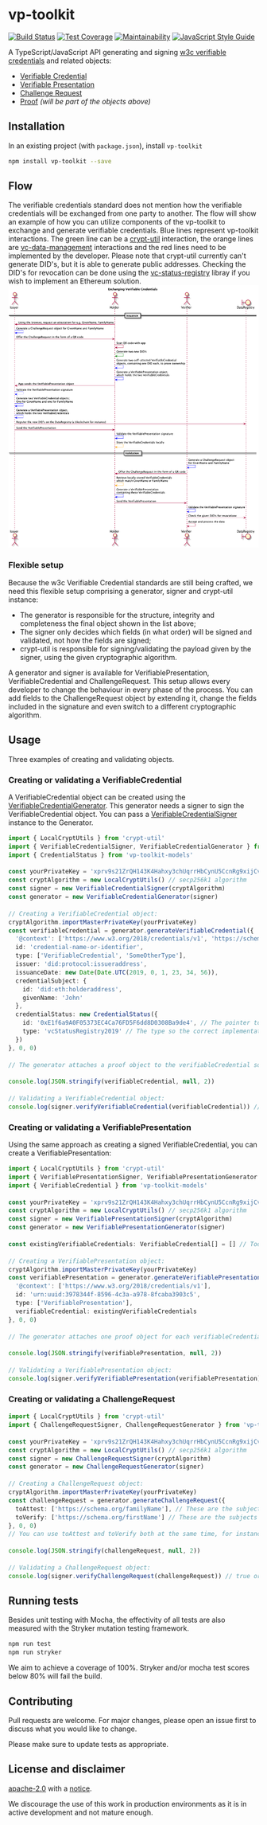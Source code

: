 # vp-toolkit

[![Build Status](https://travis-ci.org/rabobank-blockchain/vp-toolkit.svg?branch=master)](https://travis-ci.org/rabobank-blockchain/vp-toolkit)
[![Test Coverage](https://api.codeclimate.com/v1/badges/21422a0a587a3a1035c7/test_coverage)](https://codeclimate.com/github/rabobank-blockchain/vp-toolkit/test_coverage)
[![Maintainability](https://api.codeclimate.com/v1/badges/21422a0a587a3a1035c7/maintainability)](https://codeclimate.com/github/rabobank-blockchain/vp-toolkit/maintainability)
[![JavaScript Style Guide](https://img.shields.io/badge/code_style-standard-brightgreen.svg)](https://standardjs.com)

A TypeScript/JavaScript API generating and signing [w3c verifiable credentials](https://www.w3.org/TR/vc-data-model/) and related objects:

- [Verifiable Credential](https://github.com/rabobank-blockchain/vp-toolkit-models/blob/master/src/model/verifiable-credential.ts)
- [Verifiable Presentation](https://github.com/rabobank-blockchain/vp-toolkit-models/blob/master/src/model/verifiable-presentation.ts)
- [Challenge Request](https://github.com/rabobank-blockchain/vp-toolkit-models/blob/master/src/model/challenge-request.ts)
- [Proof](https://github.com/rabobank-blockchain/vp-toolkit-models/blob/master/src/model/proof.ts) _(will be part of the objects above)_

## Installation

In an existing project (with `package.json`), install `vp-toolkit`

```bash
npm install vp-toolkit --save
```

## Flow

The verifiable credentials standard does not mention how the verifiable credentials will be exchanged from one party to another.
The flow will show an example of how you can utilize components of the vp-toolkit to exchange and generate verifiable credentials. Blue lines represent vp-toolkit interactions.
The green line can be a [crypt-util](https://github.com/rabobank-blockchain/crypt-util) interaction, the orange lines are [vc-data-management](https://github.com/rabobank-blockchain/vc-data-management) interactions and the red lines need to be implemented by the developer.
Please note that crypt-util currently can't generate DID's, but it is able to generate public addresses.
Checking the DID's for revocation can be done using the [vc-status-registry](https://github.com/rabobank-blockchain/vc-status-registry) libray if you wish to implement an Ethereum solution.
![](doc/vc-flow.png)

### Flexible setup

Because the w3c Verifiable Credential standards are still being crafted, we need this flexible setup comprising a generator, signer and crypt-util instance:

- The generator is responsible for the structure, integrity and completeness the final object shown in the list above;
- The signer only decides which fields (in what order) will be signed and validated, not how the fields are signed;
- crypt-util is responsible for signing/validating the payload given by the signer, using the given cryptographic algorithm.

A generator and signer is available for VerifiablePresentation, VerifiableCredential and ChallengeRequest. This setup allows every developer to change the behaviour in every phase of the process.
You can add fields to the ChallengeRequest object by extending it, change the fields included in the signature and even switch to a different cryptographic algorithm.

## Usage

Three examples of creating and validating objects.

### Creating or validating a VerifiableCredential

A VerifiableCredential object can be created using the [VerifiableCredentialGenerator](src/service/generators/verifiable-credential-generator.ts).
This generator needs a signer to sign the VerifiableCredential object.
You can pass a [VerifiableCredentialSigner](src/service/signers/verifiable-credential-signer.ts) instance to the Generator.

```typescript
import { LocalCryptUtils } from 'crypt-util'
import { VerifiableCredentialSigner, VerifiableCredentialGenerator } from 'vp-toolkit'
import { CredentialStatus } from 'vp-toolkit-models'

const yourPrivateKey = 'xprv9s21ZrQH143K4Hahxy3chUqrrHbCynU5CcnRg9xijCvCG4f3AJb1PgiaXpjik6pDnT1qRmf3V3rzn26UNMWDjfEpUKL4ouy6t5ZVa4GAJVG' // Todo: Load your private key here
const cryptAlgorithm = new LocalCryptUtils() // secp256k1 algorithm
const signer = new VerifiableCredentialSigner(cryptAlgorithm)
const generator = new VerifiableCredentialGenerator(signer)

// Creating a VerifiableCredential object:
cryptAlgorithm.importMasterPrivateKey(yourPrivateKey)
const verifiableCredential = generator.generateVerifiableCredential({
  '@context': ['https://www.w3.org/2018/credentials/v1', 'https://schema.org/givenName'],
  id: 'credential-name-or-identifier',
  type: ['VerifiableCredential', 'SomeOtherType'],
  issuer: 'did:protocol:issueraddress',
  issuanceDate: new Date(Date.UTC(2019, 0, 1, 23, 34, 56)),
  credentialSubject: {
    id: 'did:eth:holderaddress',
    givenName: 'John'
  },
  credentialStatus: new CredentialStatus({
    id: '0xE1f6a9A0F05373EC4Ca76FD5F6dd8D0308Ba9de4', // The pointer to the registry. In this case, a smart contract address.
    type: 'vcStatusRegistry2019' // The type so the correct implementation can check for DID revocations
  })
}, 0, 0)

// The generator attaches a proof object to the verifiableCredential so it becomes cryptographically verifiable.

console.log(JSON.stringify(verifiableCredential, null, 2))

// Validating a VerifiableCredential object:
console.log(signer.verifyVerifiableCredential(verifiableCredential)) // true or false
```

### Creating or validating a VerifiablePresentation

Using the same approach as creating a signed VerifiableCredential, you can create a VerifiablePresentation:

```typescript
import { LocalCryptUtils } from 'crypt-util'
import { VerifiablePresentationSigner, VerifiablePresentationGenerator } from 'vp-toolkit'
import { VerifiableCredential } from 'vp-toolkit-models'

const yourPrivateKey = 'xprv9s21ZrQH143K4Hahxy3chUqrrHbCynU5CcnRg9xijCvCG4f3AJb1PgiaXpjik6pDnT1qRmf3V3rzn26UNMWDjfEpUKL4ouy6t5ZVa4GAJVG' // Todo: Load your private key here
const cryptAlgorithm = new LocalCryptUtils() // secp256k1 algorithm
const signer = new VerifiablePresentationSigner(cryptAlgorithm)
const generator = new VerifiablePresentationGenerator(signer)

const existingVerifiableCredentials: VerifiableCredential[] = [] // Todo: Retrieve your VerifiableCredentials from storage!

// Creating a VerifiablePresentation object:
cryptAlgorithm.importMasterPrivateKey(yourPrivateKey)
const verifiablePresentation = generator.generateVerifiablePresentation({
  '@context': ['https://www.w3.org/2018/credentials/v1'],
  id: 'urn:uuid:3978344f-8596-4c3a-a978-8fcaba3903c5',
  type: ['VerifiablePresentation'],
  verifiableCredential: existingVerifiableCredentials
}, 0, 0)

// The generator attaches one proof object for each verifiableCredential, so the credential ownership becomes cryptographically verifiable.

console.log(JSON.stringify(verifiablePresentation, null, 2))

// Validating a VerifiablePresentation object:
console.log(signer.verifyVerifiablePresentation(verifiablePresentation)) // true or false
```

### Creating or validating a ChallengeRequest

```typescript
import { LocalCryptUtils } from 'crypt-util'
import { ChallengeRequestSigner, ChallengeRequestGenerator } from 'vp-toolkit'

const yourPrivateKey = 'xprv9s21ZrQH143K4Hahxy3chUqrrHbCynU5CcnRg9xijCvCG4f3AJb1PgiaXpjik6pDnT1qRmf3V3rzn26UNMWDjfEpUKL4ouy6t5ZVa4GAJVG' // Todo: Load your private key here
const cryptAlgorithm = new LocalCryptUtils() // secp256k1 algorithm
const signer = new ChallengeRequestSigner(cryptAlgorithm)
const generator = new ChallengeRequestGenerator(signer)

// Creating a ChallengeRequest object:
cryptAlgorithm.importMasterPrivateKey(yourPrivateKey)
const challengeRequest = generator.generateChallengeRequest({
  toAttest: ['https://schema.org/familyName'], // These are the subjects you (as an issuer) want to attest to the holder
  toVerify: ['https://schema.org/firstName'] // These are the subjects you (as a verifier) want to receive from the holder
}, 0, 0)
// You can use toAttest and toVerify both at the same time, for instance if you require some credentials before issuing.

console.log(JSON.stringify(challengeRequest, null, 2))

// Validating a ChallengeRequest object:
console.log(signer.verifyChallengeRequest(challengeRequest)) // true or false
```

## Running tests

Besides unit testing with Mocha, the effectivity of all tests are also measured with the Stryker mutation testing framework.

```bash
npm run test
npm run stryker
```

We aim to achieve a coverage of 100%. Stryker and/or mocha test scores below 80% will fail the build.

## Contributing

Pull requests are welcome. For major changes, please open an issue first to discuss what you would like to change.

Please make sure to update tests as appropriate.

## License and disclaimer

[apache-2.0](https://choosealicense.com/licenses/apache-2.0/) with a [notice](NOTICE).

We discourage the use of this work in production environments as it is in active development and not mature enough.
